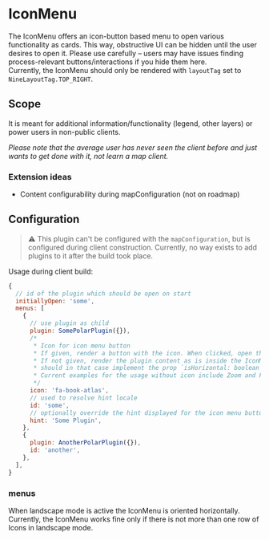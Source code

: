 # IconMenu

The IconMenu offers an icon-button based menu to open various functionality as cards. This way, obstructive UI can be hidden until the user desires to open it. Please use carefully – users may have issues finding process-relevant buttons/interactions if you hide them here.  
Currently, the IconMenu should only be rendered with `layoutTag` set to `NineLayoutTag.TOP_RIGHT`.

## Scope

It is meant for additional information/functionality (legend, other layers) or power users in non-public clients.

_Please note that the average user has never seen the client before and just wants to get done with it, not learn a map client._

### Extension ideas

- Content configurability during mapConfiguration (not on roadmap)

## Configuration

> ⚠️ This plugin can't be configured with the `mapConfiguration`, but is configured during client construction. Currently, no way exists to add plugins to it after the build took place.

Usage during client build:

```js
{
  // id of the plugin which should be open on start
  initiallyOpen: 'some',
  menus: [
    {
      // use plugin as child
      plugin: SomePolarPlugin({}),
      /*
       * Icon for icon menu button
       * If given, render a button with the icon. When clicked, open the content of the configured plugin.
       * If not given, render the plugin content as is inside the IconMenu. The component of the plugin
       * should in that case implement the prop `isHorizontal: boolean`.
       * Current examples for the usage without icon include Zoom and Fullscreen,
       */
      icon: 'fa-book-atlas',
      // used to resolve hint locale
      id: 'some',
      // optionally override the hint displayed for the icon menu button
      hint: 'Some Plugin',
    },
    {
      plugin: AnotherPolarPlugin({}),
      id: 'another',
    },
  ],
}
```

### menus

When landscape mode is active the IconMenu is oriented horizontally. Currently, the IconMenu works fine only if there is not more than one row of Icons in landscape mode.
